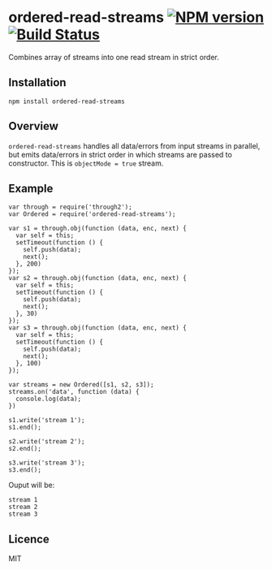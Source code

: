 <h1 id="ordered-read-streams-%21npm-version-%21build-status">ordered-read-streams <a href="http://badge.fury.io/js/ordered-read-streams"><img src="https://img.shields.io/npm/v/ordered-read-streams.svg" alt="NPM version" /></a> <a href="https://travis-ci.org/armed/ordered-read-streams"><img src="https://travis-ci.org/armed/ordered-read-streams.svg?branch=master" alt="Build Status" /></a></h1>

<p>Combines array of streams into one read stream in strict order.</p>

<h2 id="installation">Installation</h2>

<p><code>npm install ordered-read-streams</code></p>

<h2 id="overview">Overview</h2>

<p><code>ordered-read-streams</code> handles all data/errors from input streams in parallel, but emits data/errors in strict order in which streams are passed to constructor. This is <code>objectMode = true</code> stream.</p>

<h2 id="example">Example</h2>

<pre><code class="js">var through = require('through2');
var Ordered = require('ordered-read-streams');

var s1 = through.obj(function (data, enc, next) {
  var self = this;
  setTimeout(function () {
    self.push(data);
    next();
  }, 200)
});
var s2 = through.obj(function (data, enc, next) {
  var self = this;
  setTimeout(function () {
    self.push(data);
    next();
  }, 30)
});
var s3 = through.obj(function (data, enc, next) {
  var self = this;
  setTimeout(function () {
    self.push(data);
    next();
  }, 100)
});

var streams = new Ordered([s1, s2, s3]);
streams.on('data', function (data) {
  console.log(data);
})

s1.write('stream 1');
s1.end();

s2.write('stream 2');
s2.end();

s3.write('stream 3');
s3.end();
</code></pre>

<p>Ouput will be:</p>

<pre><code>stream 1
stream 2
stream 3
</code></pre>

<h2 id="licence">Licence</h2>

<p>MIT</p>
